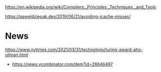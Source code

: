 https://en.wikipedia.org/wiki/Compilers:_Principles,_Techniques,_and_Tools

https://paweldziepak.dev/2019/06/21/avoiding-icache-misses/

# News
https://www.nytimes.com/2021/03/31/technology/turing-award-aho-ullman.html
* https://news.ycombinator.com/item?id=26646497
